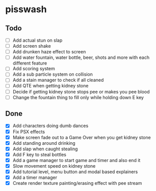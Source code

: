 # pisswash

## Todo

- [ ] Add actual stun on slap
- [ ] Add screen shake
- [ ] Add drunken haze effect to screen
- [ ] Add water fountain, water bottle, beer, shots and more with each different feature
- [ ] Add scoring system
- [ ] Add a sub particle system on collision
- [ ] Add a stain manager to check if all cleaned
- [ ] Add QTE when getting kidney stone
- [ ] Decide if getting kidney stone stops pee or makes you pee blood
- [ ] Change the fountain thing to fill only while holding down E key

## Done

- [x] Add characters doing dumb dances
- [x] Fix PSX effects
- [x] Make screen fade out to a Game Over when you get kidney stone
- [x] Add standing around drinking
- [x] Add slap when caught stealing
- [x] Add F key to steal bottles
- [x] Add a game manager to start game and timer and also end it
- [x] Slow movement speed on kidney stone
- [x] Add tutorial level, menu button and modal based explainers
- [x] Add a timer manager
- [x] Create render texture painting/erasing effect with pee stream

